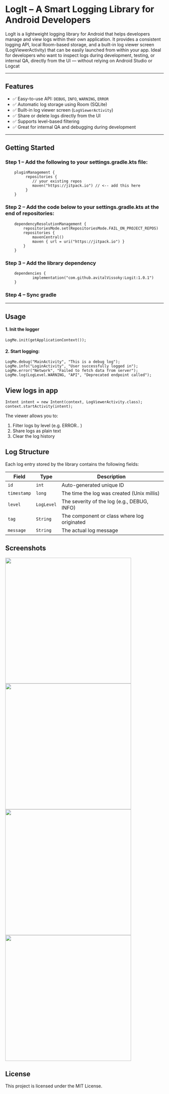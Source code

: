 # LogIt – A Smart Logging Library for Android Developers

LogIt is a lightweight logging library for Android that helps developers manage and view logs within their own application.
It provides a consistent logging API, local Room-based storage, and a built-in log viewer screen (LogViewerActivity) that can be easily launched from within your app.
Ideal for developers who want to inspect logs during development, testing, or internal QA, directly from the UI — without relying on Android Studio or Logcat

---

## Features

- ✅ Easy-to-use API: `DEBUG`, `INFO`, `WARNING`, `ERROR`
- ✅ Automatic log storage using Room (SQLite)
- ✅ Built-in log viewer screen (`LogViewerActivity`)
- ✅ Share or delete logs directly from the UI
- ✅ Supports level-based filtering
- ✅ Great for internal QA and debugging during development

---
## Getting Started
### Step 1 – Add the following to your settings.gradle.kts file:

```
    pluginManagement {
         repositories {
            // your existing repos
            maven("https://jitpack.io") // <-- add this here
         }
    }
```
### Step 2 – Add the code below to your settings.gradle.kts at the end of repositories:

```
	dependencyResolutionManagement {
		repositoriesMode.set(RepositoriesMode.FAIL_ON_PROJECT_REPOS)
		repositories {
			mavenCentral()
			maven { url = uri("https://jitpack.io") }
		}
	}
```
### Step 3 – Add the library dependency

```
	dependencies {
	        implementation("com.github.avitalVissoky:Logit:1.0.1")
	}
```
### Step 4 – Sync gradle


---

## Usage

#### 1. Init the logger
```
LogMe.init(getApplicationContext());
```
#### 2. Start logging:
 ```
LogMe.debug("MainActivity", "This is a debug log");
LogMe.info("LoginActivity", "User successfully logged in");
LogMe.error("Network", "Failed to fetch data from server");
LogMe.log(LogLevel.WARNING, "API", "Deprecated endpoint called");

```
##  View logs in app
```
Intent intent = new Intent(context, LogViewerActivity.class);
context.startActivity(intent);
```

The viewer allows you to:
1. Filter logs by level (e.g. ERROR.. )
2. Share logs as plain text
3. Clear the log history

## Log Structure

Each log entry stored by the library contains the following fields:

| Field      | Type       | Description                                 |
|------------|------------|---------------------------------------------|
| `id`       | `int`      | Auto-generated unique ID                    |
| `timestamp`| `long`     | The time the log was created (Unix millis)  |
| `level`    | `LogLevel` | The severity of the log (e.g., DEBUG, INFO) |
| `tag`      | `String`   | The component or class where log originated |
| `message`  | `String`   | The actual log message                      |

##  Screenshots
<div>
<img src="https://github.com/user-attachments/assets/aac849f9-4985-4075-9143-1538b795c505"style="height:400px;"/>
<img src="https://github.com/user-attachments/assets/2f223ca0-a7f7-42dd-ab3d-00d35b584ff8"style="height:400px;"/>
<img src="https://github.com/user-attachments/assets/94fbe4cd-819c-4f50-8e60-6ba38433a70f"style="height:400px;"/>
<img src="https://github.com/user-attachments/assets/b328fdb8-48b8-413c-a844-f0d7e4565239"style="height:400px;"/>
</div>

## License

This project is licensed under the MIT License.
